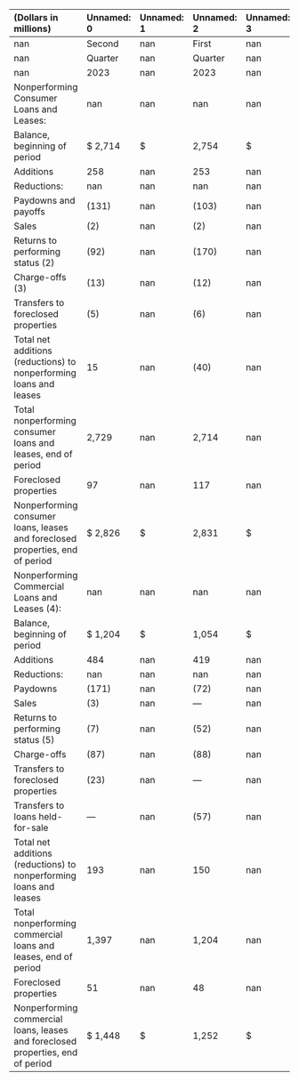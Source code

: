| (Dollars in millions)                                                           | Unnamed: 0   | Unnamed: 1   | Unnamed: 2   | Unnamed: 3   | Unnamed: 4   | Unnamed: 5   | Unnamed: 6   | Unnamed: 7   | Unnamed: 8   |
|:--------------------------------------------------------------------------------|:-------------|:-------------|:-------------|:-------------|:-------------|:-------------|:-------------|:-------------|:-------------|
| nan                                                                             | Second       | nan          | First        | nan          | Fourth       | nan          | Third        | nan          | Second       |
| nan                                                                             | Quarter      | nan          | Quarter      | nan          | Quarter      | nan          | Quarter      | nan          | Quarter      |
| nan                                                                             | 2023         | nan          | 2023         | nan          | 2022         | nan          | 2022         | nan          | 2022         |
| Nonperforming Consumer Loans and Leases:                                        | nan          | nan          | nan          | nan          | nan          | nan          | nan          | nan          | nan          |
| Balance, beginning of period                                                    | $ 2,714      | $            | 2,754        | $            | 2,760        | $            | 2,866        | $            | 3,104        |
| Additions                                                                       | 258          | nan          | 253          | nan          | 208          | nan          | 236          | nan          | 365          |
| Reductions:                                                                     | nan          | nan          | nan          | nan          | nan          | nan          | nan          | nan          | nan          |
| Paydowns and payoffs                                                            | (131)        | nan          | (103)        | nan          | (89)         | nan          | (124)        | nan          | (147)        |
| Sales                                                                           | (2)          | nan          | (2)          | nan          | (1)          | nan          | (1)          | nan          | (269)        |
| Returns to performing status (2)                                                | (92)         | nan          | (170)        | nan          | (109)        | nan          | (193)        | nan          | (157)        |
| Charge-offs (3)                                                                 | (13)         | nan          | (12)         | nan          | (6)          | nan          | (12)         | nan          | (23)         |
| Transfers to foreclosed properties                                              | (5)          | nan          | (6)          | nan          | (9)          | nan          | (12)         | nan          | (7)          |
| Total net additions (reductions) to nonperforming loans and leases              | 15           | nan          | (40)         | nan          | (6)          | nan          | (106)        | nan          | (238)        |
| Total nonperforming consumer loans and leases, end of period                    | 2,729        | nan          | 2,714        | nan          | 2,754        | nan          | 2,760        | nan          | 2,866        |
| Foreclosed properties                                                           | 97           | nan          | 117          | nan          | 121          | nan          | 125          | nan          | 115          |
| Nonperforming consumer loans, leases and foreclosed properties, end of period   | $ 2,826      | $            | 2,831        | $            | 2,875        | $            | 2,885        | $            | 2,981        |
| Nonperforming Commercial Loans and Leases (4):                                  | nan          | nan          | nan          | nan          | nan          | nan          | nan          | nan          | nan          |
| Balance, beginning of period                                                    | $ 1,204      | $            | 1,054        | $            | 1,223        | $            | 1,298        | $            | 1,521        |
| Additions                                                                       | 484          | nan          | 419          | nan          | 141          | nan          | 307          | nan          | 321          |
| Reductions:                                                                     | nan          | nan          | nan          | nan          | nan          | nan          | nan          | nan          | nan          |
| Paydowns                                                                        | (171)        | nan          | (72)         | nan          | (144)        | nan          | (180)        | nan          | (342)        |
| Sales                                                                           | (3)          | nan          | —            | nan          | (4)          | nan          | (12)         | nan          | (16)         |
| Returns to performing status (5)                                                | (7)          | nan          | (52)         | nan          | (35)         | nan          | (148)        | nan          | (146)        |
| Charge-offs                                                                     | (87)         | nan          | (88)         | nan          | (127)        | nan          | (42)         | nan          | (40)         |
| Transfers to foreclosed properties                                              | (23)         | nan          | —            | nan          | —            | nan          | —            | nan          | —            |
| Transfers to loans held-for-sale                                                | —            | nan          | (57)         | nan          | —            | nan          | —            | nan          | —            |
| Total net additions (reductions) to nonperforming loans and leases              | 193          | nan          | 150          | nan          | (169)        | nan          | (75)         | nan          | (223)        |
| Total nonperforming commercial loans and leases, end of period                  | 1,397        | nan          | 1,204        | nan          | 1,054        | nan          | 1,223        | nan          | 1,298        |
| Foreclosed properties                                                           | 51           | nan          | 48           | nan          | 49           | nan          | 48           | nan          | 47           |
| Nonperforming commercial loans, leases and foreclosed properties, end of period | $ 1,448      | $            | 1,252        | $            | 1,103        | $            | 1,271        | $            | 1,345        |